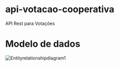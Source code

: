 # api-votacao-cooperativa
API Rest para Votações

# Modelo de dados
![Entityrelationshipdiagram1](https://user-images.githubusercontent.com/42699918/111928953-db5c0a80-8a93-11eb-90c4-f43af5cb7ed9.png)

